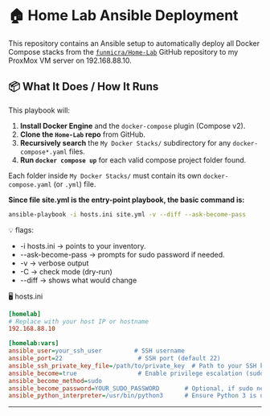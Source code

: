 # 🏠 Home Lab Ansible Deployment

This repository contains an Ansible setup to automatically deploy all Docker Compose stacks from the [`funmicra/Home-Lab`](https://github.com/funmicra/Home-Lab) GitHub repository to my ProxMox VM server on 192.168.88.10.

## 📦 What It Does / How It Runs

This playbook will:

1. **Install Docker Engine** and the `docker-compose` plugin (Compose v2).
2. **Clone the `Home-Lab` repo** from GitHub.
3. **Recursively search** the `My Docker Stacks/` subdirectory for any `docker-compose*.yaml` files.
4. **Run `docker compose up`** for each valid compose project folder found.

Each folder inside `My Docker Stacks/` must contain its own `docker-compose.yaml` (or `.yml`) file.

**Since file site.yml is the entry-point playbook, the basic command is:**
```bash
ansible-playbook -i hosts.ini site.yml -v --diff --ask-become-pass
```
💡 flags:
- -i hosts.ini → points to your inventory.
- --ask-become-pass → prompts for sudo password if needed.
- -v → verbose output
- -C → check mode (dry-run)
- --diff → shows what would change

🖥️ hosts.ini
```ini
[homelab]
# Replace with your host IP or hostname
192.168.88.10

[homelab:vars]
ansible_user=your_ssh_user         # SSH username
ansible_port=22                     # SSH port (default 22)
ansible_ssh_private_key_file=/path/to/private_key  # Path to your SSH key
ansible_become=true                 # Enable privilege escalation (sudo)
ansible_become_method=sudo
ansible_become_password=YOUR_SUDO_PASSWORD       # Optional, if sudo needs a password
ansible_python_interpreter=/usr/bin/python3      # Ensure Python 3 is used
```
---


